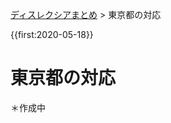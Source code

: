 <p class="breadcrumbs"><a href="../index.md">ディスレクシアまとめ</a> > 東京都の対応

{{first:2020-05-18}}

# 東京都の対応
＊作成中


